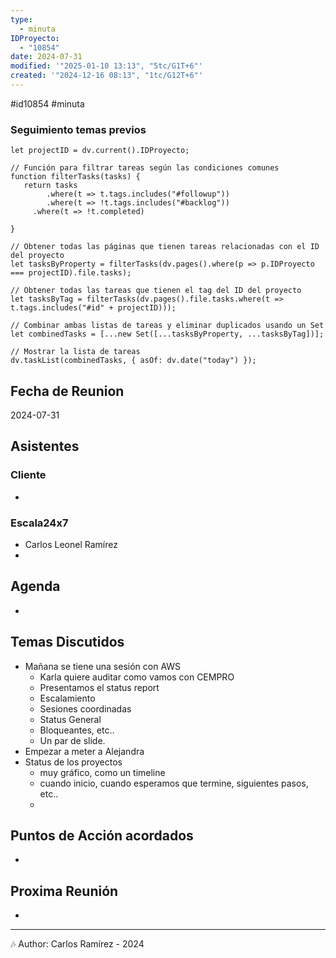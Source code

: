 ```yaml
---
type:
  - minuta
IDProyecto:
  - "10854"
date: 2024-07-31
modified: '"2025-01-10 13:13", "5tc/G1T+6"'
created: '"2024-12-16 08:13", "1tc/G12T+6"'
---
```


#id10854 
#minuta

### Seguimiento temas previos

```dataviewjs
let projectID = dv.current().IDProyecto;

// Función para filtrar tareas según las condiciones comunes
function filterTasks(tasks) {
   return tasks
        .where(t => t.tags.includes("#followup"))
        .where(t => !t.tags.includes("#backlog"))
     .where(t => !t.completed)
        
}

// Obtener todas las páginas que tienen tareas relacionadas con el ID del proyecto
let tasksByProperty = filterTasks(dv.pages().where(p => p.IDProyecto === projectID).file.tasks);

// Obtener todas las tareas que tienen el tag del ID del proyecto
let tasksByTag = filterTasks(dv.pages().file.tasks.where(t => t.tags.includes("#id" + projectID)));

// Combinar ambas listas de tareas y eliminar duplicados usando un Set
let combinedTasks = [...new Set([...tasksByProperty, ...tasksByTag])];

// Mostrar la lista de tareas
dv.taskList(combinedTasks, { asOf: dv.date("today") });
 ```
## Fecha de Reunion
2024-07-31

## Asistentes

### Cliente
* 
### Escala24x7
- Carlos Leonel Ramírez
-  

## Agenda
* 
## Temas Discutidos
*  Mañana se tiene una sesión con AWS
	* Karla quiere auditar como vamos con CEMPRO
	* Presentamos el status report
	* Escalamiento
	* Sesiones coordinadas
	* Status General
	* Bloqueantes, etc.. 
	* Un par de slide.
* Empezar a meter a Alejandra
* Status de los proyectos
	* muy gráfico, como un timeline
	* cuando inicio, cuando esperamos que termine, siguientes pasos, etc..
	* 

## Puntos de Acción acordados
*  

## Proxima Reunión
*   

---
🎶
Author: Carlos Ramírez - 2024
